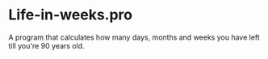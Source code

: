 # Life-in-weeks.pro
A program that calculates how many days, months and weeks you have left till you're 90 years old.
